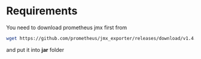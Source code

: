 # Requirements
You need to download prometheus jmx first from
```bash
wget https://github.com/prometheus/jmx_exporter/releases/download/v1.4.0/jmx_prometheus_javaagent-1.4.0.jar
```
and put it into **jar** folder